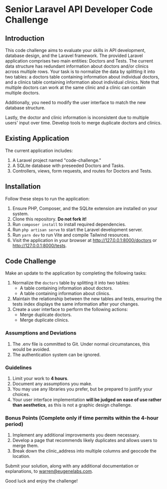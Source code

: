 # Senior Laravel API Developer Code Challenge

## Introduction

This code challenge aims to evaluate your skills in API development, database design, and the Laravel framework. The provided Laravel application comprises two main entities: Doctors and Tests. The current data structure has redundant information about doctors and/or clinics across multiple rows. Your task is to normalize the data by splitting it into two tables: a doctors table containing information about individual doctors, and a clinics table containing information about individual clinics. Note that multiple doctors can work at the same clinic and a clinic can contain multiple doctors.

Additionally, you need to modify the user interface to match the new database structure.

Lastly, the doctor and clinic information is inconsistent due to multiple users' input over time. Develop tools to merge duplicate doctors and clinics.

## Existing Application

The current application includes:

1. A Laravel project named "code-challenge."
2. A SQLite database with preseeded Doctors and Tasks.
3. Controllers, views, form requests, and routes for Doctors and Tests.

## Installation

Follow these steps to run the application:

1. Ensure PHP, Composer, and the SQLite extension are installed on your system.
2. Clone this repository. __Do not fork it!__
3. Run `composer install` to install required dependencies.
4. Run `php artisan serve` to start the Laravel development server.
5. Run `yarn dev` to run Vite and compile Tailwind resources.
6. Visit the application in your browser at http://127.0.0.1:8000/doctors or http://127.0.0.1:8000/tests.

## Code Challenge

Make an update to the application by completing the following tasks:

1. Normalize the `doctors` table by splitting it into two tables:
   - A table containing information about doctors.
   - A table containing information about clinics.
2. Maintain the relationship between the new tables and tests, ensuring the tests index displays the same information after your changes.
3. Create a user interface to perform the following actions:
   - Merge duplicate doctors.
   - Merge duplicate clinics.

### Assumptions and Deviations

1. The .env file is committed to Git. Under normal circumstances, this would be avoided.
2. The authentication system can be ignored.

### Guidelines

1. Limit your work to **4 hours**.
2. Document any assumptions you make.
3. You may use any libraries you prefer, but be prepared to justify your choices.
4. Your user interface implementation **will be judged on ease of use rather than aesthetics**, as this is not a graphic design challenge.

### Bonus Points (Complete only if time permits within the 4-hour period)

1. Implement any additional improvements you deem necessary.
2. Develop a page that recommends likely duplicates and allows users to merge them.
3. Break down the clinic_address into multiple columns and geocode the location.

Submit your solution, along with any additional documentation or explanations, to warren@eugenelabs.com.

Good luck and enjoy the challenge!
